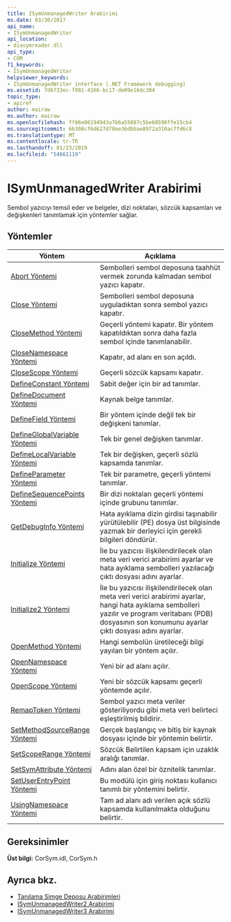 ```yaml
---
title: ISymUnmanagedWriter Arabirimi
ms.date: 03/30/2017
api_name:
- ISymUnmanagedWriter
api_location:
- diasymreader.dll
api_type:
- COM
f1_keywords:
- ISymUnmanagedWriter
helpviewer_keywords:
- ISymUnmanagedWriter interface [.NET Framework debugging]
ms.assetid: 7d6733ec-f081-4166-bc17-de09e16dc304
topic_type:
- apiref
author: mairaw
ms.author: mairaw
ms.openlocfilehash: ff86e06194943a7b6a55087c5be60598ffe15cb4
ms.sourcegitcommit: 6b308cf6d627d78ee36dbbae8972a310ac7fd6c8
ms.translationtype: MT
ms.contentlocale: tr-TR
ms.lasthandoff: 01/23/2019
ms.locfileid: "54661119"
---
```

# <a name="isymunmanagedwriter-interface"></a>ISymUnmanagedWriter Arabirimi
Sembol yazıcıyı temsil eder ve belgeler, dizi noktaları, sözcük kapsamları ve değişkenleri tanımlamak için yöntemler sağlar.  
  
## <a name="methods"></a>Yöntemler  
  
|Yöntem|Açıklama|  
|------------|-----------------|  
|[Abort Yöntemi](../../../../docs/framework/unmanaged-api/diagnostics/isymunmanagedwriter-abort-method.md)|Sembolleri sembol deposuna taahhüt vermek zorunda kalmadan sembol yazıcı kapatır.|  
|[Close Yöntemi](../../../../docs/framework/unmanaged-api/diagnostics/isymunmanagedwriter-close-method.md)|Sembolleri sembol deposuna uyguladıktan sonra sembol yazıcı kapatır.|  
|[CloseMethod Yöntemi](../../../../docs/framework/unmanaged-api/diagnostics/isymunmanagedwriter-closemethod-method.md)|Geçerli yöntemi kapatır. Bir yöntem kapatıldıktan sonra daha fazla sembol içinde tanımlanabilir.|  
|[CloseNamespace Yöntemi](../../../../docs/framework/unmanaged-api/diagnostics/isymunmanagedwriter-closenamespace-method.md)|Kapatır, ad alanı en son açıldı.|  
|[CloseScope Yöntemi](../../../../docs/framework/unmanaged-api/diagnostics/isymunmanagedwriter-closescope-method.md)|Geçerli sözcük kapsamı kapatır.|  
|[DefineConstant Yöntemi](../../../../docs/framework/unmanaged-api/diagnostics/isymunmanagedwriter-defineconstant-method.md)|Sabit değer için bir ad tanımlar.|  
|[DefineDocument Yöntemi](../../../../docs/framework/unmanaged-api/diagnostics/isymunmanagedwriter-definedocument-method.md)|Kaynak belge tanımlar.|  
|[DefineField Yöntemi](../../../../docs/framework/unmanaged-api/diagnostics/isymunmanagedwriter-definefield-method.md)|Bir yöntem içinde değil tek bir değişkeni tanımlar.|  
|[DefineGlobalVariable Yöntemi](../../../../docs/framework/unmanaged-api/diagnostics/isymunmanagedwriter-defineglobalvariable-method.md)|Tek bir genel değişken tanımlar.|  
|[DefineLocalVariable Yöntemi](../../../../docs/framework/unmanaged-api/diagnostics/isymunmanagedwriter-definelocalvariable-method.md)|Tek bir değişken, geçerli sözlü kapsamda tanımlar.|  
|[DefineParameter Yöntemi](../../../../docs/framework/unmanaged-api/diagnostics/isymunmanagedwriter-defineparameter-method.md)|Tek bir parametre, geçerli yöntemi tanımlar.|  
|[DefineSequencePoints Yöntemi](../../../../docs/framework/unmanaged-api/diagnostics/isymunmanagedwriter-definesequencepoints-method.md)|Bir dizi noktaları geçerli yöntemi içinde grubunu tanımlar.|  
|[GetDebugInfo Yöntemi](../../../../docs/framework/unmanaged-api/diagnostics/isymunmanagedwriter-getdebuginfo-method.md)|Hata ayıklama dizin girdisi taşınabilir yürütülebilir (PE) dosya üst bilgisinde yazmak bir derleyici için gerekli bilgileri döndürür.|  
|[Initialize Yöntemi](../../../../docs/framework/unmanaged-api/diagnostics/isymunmanagedwriter-initialize-method.md)|İle bu yazıcısı ilişkilendirilecek olan meta veri verici arabirimi ayarlar ve hata ayıklama sembolleri yazılacağı çıktı dosyası adını ayarlar.|  
|[Initialize2 Yöntemi](../../../../docs/framework/unmanaged-api/diagnostics/isymunmanagedwriter-initialize2-method.md)|İle bu yazıcısı ilişkilendirilecek olan meta veri verici arabirimi ayarlar, hangi hata ayıklama sembolleri yazılır ve program veritabanı (PDB) dosyasının son konumunu ayarlar çıktı dosyası adını ayarlar.|  
|[OpenMethod Yöntemi](../../../../docs/framework/unmanaged-api/diagnostics/isymunmanagedwriter-openmethod-method.md)|Hangi sembolün üretileceği bilgi yayılan bir yöntem açılır.|  
|[OpenNamespace Yöntemi](../../../../docs/framework/unmanaged-api/diagnostics/isymunmanagedwriter-opennamespace-method.md)|Yeni bir ad alanı açılır.|  
|[OpenScope Yöntemi](../../../../docs/framework/unmanaged-api/diagnostics/isymunmanagedwriter-openscope-method.md)|Yeni bir sözcük kapsamı geçerli yöntemde açılır.|  
|[RemapToken Yöntemi](../../../../docs/framework/unmanaged-api/diagnostics/isymunmanagedwriter-remaptoken-method.md)|Sembol yazıcı meta veriler gösteriliyordu gibi meta veri belirteci eşleştirilmiş bildirir.|  
|[SetMethodSourceRange Yöntemi](../../../../docs/framework/unmanaged-api/diagnostics/isymunmanagedwriter-setmethodsourcerange-method.md)|Gerçek başlangıç ve bitiş bir kaynak dosyası içinde bir yöntemin belirtir.|  
|[SetScopeRange Yöntemi](../../../../docs/framework/unmanaged-api/diagnostics/isymunmanagedwriter-setscoperange-method.md)|Sözcük Belirtilen kapsam için uzaklık aralığı tanımlar.|  
|[SetSymAttribute Yöntemi](../../../../docs/framework/unmanaged-api/diagnostics/isymunmanagedwriter-setsymattribute-method.md)|Adını alan özel bir öznitelik tanımlar.|  
|[SetUserEntryPoint Yöntemi](../../../../docs/framework/unmanaged-api/diagnostics/isymunmanagedwriter-setuserentrypoint-method.md)|Bu modülü için giriş noktası kullanıcı tanımlı bir yöntemini belirtir.|  
|[UsingNamespace Yöntemi](../../../../docs/framework/unmanaged-api/diagnostics/isymunmanagedwriter-usingnamespace-method.md)|Tam ad alanı adı verilen açık sözlü kapsamda kullanılmakta olduğunu belirtir.|  
  
## <a name="requirements"></a>Gereksinimler  
 **Üst bilgi:** CorSym.idl, CorSym.h  
  
## <a name="see-also"></a>Ayrıca bkz.
- [Tanılama Simge Deposu Arabirimleri](../../../../docs/framework/unmanaged-api/diagnostics/diagnostics-symbol-store-interfaces.md)
- [ISymUnmanagedWriter2 Arabirimi](../../../../docs/framework/unmanaged-api/diagnostics/isymunmanagedwriter2-interface.md)
- [ISymUnmanagedWriter3 Arabirimi](../../../../docs/framework/unmanaged-api/diagnostics/isymunmanagedwriter3-interface.md)
